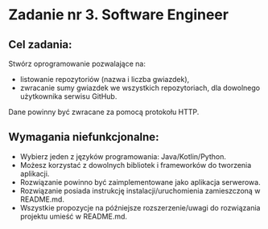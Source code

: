 # Zadanie nr 3. Software Engineer

## Cel zadania:

Stwórz oprogramowanie pozwalające na:

- listowanie repozytoriów (nazwa i liczba gwiazdek),
- zwracanie sumy gwiazdek we wszystkich repozytoriach, dla dowolnego użytkownika serwisu GitHub.

Dane powinny być zwracane za pomocą protokołu HTTP.

## Wymagania niefunkcjonalne:

- Wybierz jeden z języków programowania: Java/Kotlin/Python.
- Możesz korzystać z dowolnych bibliotek i frameworków do tworzenia aplikacji.
- Rozwiązanie powinno być zaimplementowane jako aplikacja serwerowa.
- Rozwiązanie posiada instrukcję instalacji/uruchomienia zamieszczoną w README.md.
- Wszystkie propozycje na późniejsze rozszerzenie/uwagi do rozwiązania projektu umieść w README.md.